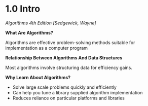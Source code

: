 1.0 Intro
=========
_Algorithms 4th Edition [Sedgewick, Wayne]_

__What Are Algorithms?__

Algorithms are effective problem-solving methods suitable for implementation as a computer program

__Relationship Between Algorithms And Data Structures__

Most algorithms involve structuring data for efficiency gains. 

__Why Learn About Algorithms?__
- Solve large scale problems quickly and efficiently
- Can help you tune a library supplied algorithm implementation
- Reduces reliance on particular platforms and libraries
